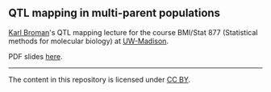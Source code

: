 ## QTL mapping in multi-parent populations

[Karl Broman](http://kbroman.org)'s QTL mapping lecture for the
course BMI/Stat 877
(Statistical methods for molecular biology) at [UW-Madison](http://wisc.edu).

PDF slides [here](https://kbroman.org/Teaching_UWStatGen2022).

---

The content in this repository is licensed under
[CC BY](http://creativecommons.org/licenses/by/3.0/).
